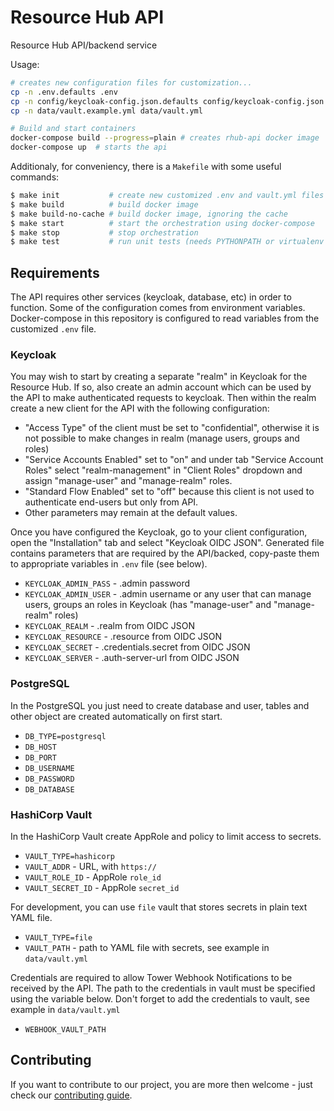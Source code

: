 # Resource Hub API

Resource Hub API/backend service

Usage:

```bash
# creates new configuration files for customization...
cp -n .env.defaults .env
cp -n config/keycloak-config.json.defaults config/keycloak-config.json
cp -n data/vault.example.yml data/vault.yml

# Build and start containers
docker-compose build --progress=plain # creates rhub-api docker image
docker-compose up  # starts the api
```

Additionaly, for conveniency, there is a `Makefile` with some useful commands:

```bash
$ make init           # create new customized .env and vault.yml files
$ make build          # build docker image
$ make build-no-cache # build docker image, ignoring the cache
$ make start          # start the orchestration using docker-compose
$ make stop           # stop orchestration
$ make test           # run unit tests (needs PYTHONPATH or virtualenv set)
```

## Requirements

The API requires other services (keycloak, database, etc) in order to function.
Some of the configuration comes from environment variables. Docker-compose in
this repository is configured to read variables from the customized `.env` file.

### Keycloak

You may wish to start by creating a separate "realm" in Keycloak for the
Resource Hub. If so, also create an admin account which can be used by the API
to make authenticated requests to keycloak. Then within the realm create a new
client for the API with the following configuration:

* "Access Type" of the client must be set to "confidential", otherwise it is not
  possible to make changes in realm (manage users, groups and roles)
* "Service Accounts Enabled" set to "on" and under tab "Service Account Roles"
  select "realm-management" in "Client Roles" dropdown and assign "manage-user"
  and "manage-realm" roles.
* "Standard Flow Enabled" set to "off" because this client is not used to
  authenticate end-users but only from API.
* Other parameters may remain at the default values.

Once you have configured the Keycloak, go to your client configuration, open the
"Installation" tab and select "Keycloak OIDC JSON". Generated file contains
parameters that are required by the API/backed, copy-paste them to appropriate
variables in `.env` file (see below).

* `KEYCLOAK_ADMIN_PASS` - .admin password
* `KEYCLOAK_ADMIN_USER` - .admin username or any user that can manage users,
  groups an roles in Keycloak (has "manage-user" and "manage-realm" roles)
* `KEYCLOAK_REALM` - .realm from OIDC JSON
* `KEYCLOAK_RESOURCE` - .resource from OIDC JSON
* `KEYCLOAK_SECRET` - .credentials.secret from OIDC JSON
* `KEYCLOAK_SERVER` - .auth-server-url from OIDC JSON

### PostgreSQL

In the PostgreSQL you just need to create database and user, tables and other
object are created automatically on first start.

* `DB_TYPE=postgresql`
* `DB_HOST`
* `DB_PORT`
* `DB_USERNAME`
* `DB_PASSWORD`
* `DB_DATABASE`

### HashiCorp Vault

In the HashiCorp Vault create AppRole and policy to limit access to secrets.

* `VAULT_TYPE=hashicorp`
* `VAULT_ADDR` - URL, with `https://`
* `VAULT_ROLE_ID` - AppRole `role_id`
* `VAULT_SECRET_ID` - AppRole `secret_id`

For development, you can use `file` vault that stores secrets in plain text YAML
file.

* `VAULT_TYPE=file`
* `VAULT_PATH` - path to YAML file with secrets, see example in `data/vault.yml`

Credentials are required to allow Tower Webhook Notifications to be
received by the API.  The path to the credentials in vault must be
specified using the variable below.  Don't forget to add the credentials to
vault, see example in `data/vault.yml`

* `WEBHOOK_VAULT_PATH`

## Contributing

If you want to contribute to our project, you are more then welcome - just check our [contributing guide](.github/CONTRIBUTING.md).
